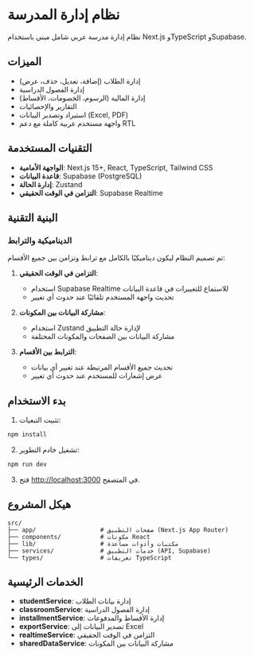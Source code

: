 # نظام إدارة المدرسة

نظام إدارة مدرسة عربي شامل مبني باستخدام Next.js وTypeScript وSupabase.

## الميزات

- إدارة الطلاب (إضافة، تعديل، حذف، عرض)
- إدارة الفصول الدراسية
- إدارة المالية (الرسوم، الخصومات، الأقساط)
- التقارير والإحصائيات
- استيراد وتصدير البيانات (Excel, PDF)
- واجهة مستخدم عربية كاملة مع دعم RTL

## التقنيات المستخدمة

- **الواجهة الأمامية**: Next.js 15+, React, TypeScript, Tailwind CSS
- **قاعدة البيانات**: Supabase (PostgreSQL)
- **إدارة الحالة**: Zustand
- **التزامن في الوقت الحقيقي**: Supabase Realtime

## البنية التقنية

### الديناميكية والترابط

تم تصميم النظام ليكون ديناميكيًا بالكامل مع ترابط وتزامن بين جميع الأقسام:

1. **التزامن في الوقت الحقيقي**:
   - استخدام Supabase Realtime للاستماع للتغييرات في قاعدة البيانات
   - تحديث واجهة المستخدم تلقائيًا عند حدوث أي تغيير

2. **مشاركة البيانات بين المكونات**:
   - استخدام Zustand لإدارة حالة التطبيق
   - مشاركة البيانات بين الصفحات والمكونات المختلفة

3. **الترابط بين الأقسام**:
   - تحديث جميع الأقسام المرتبطة عند تغيير أي بيانات
   - عرض إشعارات للمستخدم عند حدوث أي تغيير

## بدء الاستخدام

1. تثبيت التبعيات:

```bash
npm install
```

2. تشغيل خادم التطوير:

```bash
npm run dev
```

3. فتح [http://localhost:3000](http://localhost:3000) في المتصفح.

## هيكل المشروع

```
src/
├── app/                  # صفحات التطبيق (Next.js App Router)
├── components/           # مكونات React
├── lib/                  # مكتبات وأدوات مساعدة
├── services/             # خدمات التطبيق (API, Supabase)
└── types/                # تعريفات TypeScript
```

## الخدمات الرئيسية

- **studentService**: إدارة بيانات الطلاب
- **classroomService**: إدارة الفصول الدراسية
- **installmentService**: إدارة الأقساط والمدفوعات
- **exportService**: تصدير البيانات إلى Excel
- **realtimeService**: التزامن في الوقت الحقيقي
- **sharedDataService**: مشاركة البيانات بين المكونات
